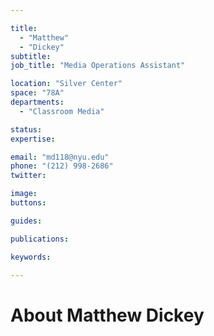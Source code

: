 ```yaml
---

title:
  - "Matthew"
  - "Dickey"
subtitle: 
job_title: "Media Operations Assistant"

location: "Silver Center"
space: "78A"
departments:
  - "Classroom Media"

status: 
expertise:

email: "md118@nyu.edu"
phone: "(212) 998-2686"
twitter: 

image: 
buttons:

guides:

publications:

keywords:

---
```


# About Matthew Dickey


